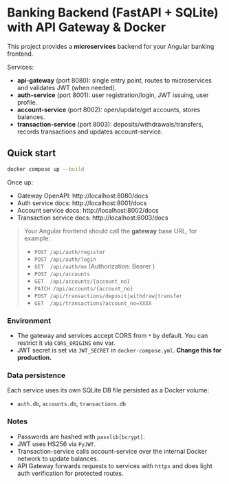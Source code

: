 # Banking Backend (FastAPI + SQLite) with API Gateway & Docker

This project provides a **microservices** backend for your Angular banking frontend.

Services:
- **api-gateway** (port 8080): single entry point, routes to microservices and validates JWT (when needed).
- **auth-service** (port 8001): user registration/login, JWT issuing, user profile.
- **account-service** (port 8002): open/update/get accounts, stores balances.
- **transaction-service** (port 8003): deposits/withdrawals/transfers, records transactions and updates account-service.

## Quick start

```bash
docker compose up --build
```

Once up:
- Gateway OpenAPI: http://localhost:8080/docs
- Auth service docs: http://localhost:8001/docs
- Account service docs: http://localhost:8002/docs
- Transaction service docs: http://localhost:8003/docs

> Your Angular frontend should call the **gateway** base URL, for example:
> - `POST /api/auth/register`
> - `POST /api/auth/login`
> - `GET  /api/auth/me` (Authorization: Bearer <token>)
> - `POST /api/accounts`
> - `GET  /api/accounts/{account_no}`
> - `PATCH /api/accounts/{account_no}`
> - `POST /api/transactions/deposit|withdraw|transfer`
> - `GET  /api/transactions?account_no=XXXX`

### Environment

- The gateway and services accept CORS from `*` by default. You can restrict it via `CORS_ORIGINS` env var.
- JWT secret is set via `JWT_SECRET` in `docker-compose.yml`. **Change this for production.**

### Data persistence

Each service uses its own SQLite DB file persisted as a Docker volume:
- `auth.db`, `accounts.db`, `transactions.db`

### Notes

- Passwords are hashed with `passlib[bcrypt]`.
- JWT uses HS256 via `PyJWT`.
- Transaction-service calls account-service over the internal Docker network to update balances.
- API Gateway forwards requests to services with `httpx` and does light auth verification for protected routes.
